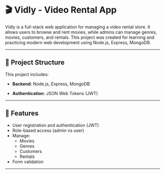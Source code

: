 # 🎬 Vidly - Video Rental App

Vidly is a full-stack web application for managing a video rental store. It allows users to browse and rent movies, while admins can manage genres, movies, customers, and rentals. This project was created for learning and practicing modern web development using Node.js, Express, MongoDB.

---

## 📁 Project Structure

This project includes:

- **Backend**: Node.js, Express, MongoDB
 
- **Authentication**: JSON Web Tokens (JWT)

---

## 🚀 Features

- User registration and authentication (JWT)
- Role-based access (admin vs user)
- Manage:
  - Movies
  - Genres
  - Customers
  - Rentals
- Form validation
 

---

 

 


